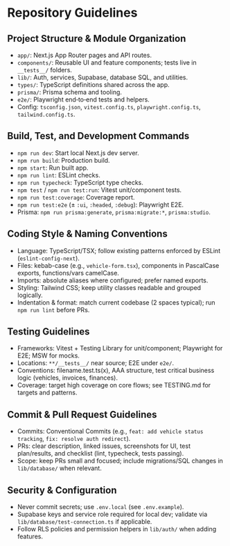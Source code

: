 # Repository Guidelines

## Project Structure & Module Organization
- `app/`: Next.js App Router pages and API routes.
- `components/`: Reusable UI and feature components; tests live in `__tests__/` folders.
- `lib/`: Auth, services, Supabase, database SQL, and utilities.
- `types/`: TypeScript definitions shared across the app.
- `prisma/`: Prisma schema and tooling.
- `e2e/`: Playwright end‑to‑end tests and helpers.
- Config: `tsconfig.json`, `vitest.config.ts`, `playwright.config.ts`, `tailwind.config.ts`.

## Build, Test, and Development Commands
- `npm run dev`: Start local Next.js dev server.
- `npm run build`: Production build.
- `npm start`: Run built app.
- `npm run lint`: ESLint checks.
- `npm run typecheck`: TypeScript type checks.
- `npm test` / `npm run test:run`: Vitest unit/component tests.
- `npm run test:coverage`: Coverage report.
- `npm run test:e2e` (± `:ui`, `:headed`, `:debug`): Playwright E2E.
- Prisma: `npm run prisma:generate`, `prisma:migrate:*`, `prisma:studio`.

## Coding Style & Naming Conventions
- Language: TypeScript/TSX; follow existing patterns enforced by ESLint (`eslint-config-next`).
- Files: kebab-case (e.g., `vehicle-form.tsx`), components in PascalCase exports, functions/vars camelCase.
- Imports: absolute aliases where configured; prefer named exports.
- Styling: Tailwind CSS; keep utility classes readable and grouped logically.
- Indentation & format: match current codebase (2 spaces typical); run `npm run lint` before PRs.

## Testing Guidelines
- Frameworks: Vitest + Testing Library for unit/component; Playwright for E2E; MSW for mocks.
- Locations: `**/__tests__/` near source; E2E under `e2e/`.
- Conventions: filename.test.ts(x), AAA structure, test critical business logic (vehicles, invoices, finances).
- Coverage: target high coverage on core flows; see TESTING.md for targets and patterns.

## Commit & Pull Request Guidelines
- Commits: Conventional Commits (e.g., `feat: add vehicle status tracking`, `fix: resolve auth redirect`).
- PRs: clear description, linked issues, screenshots for UI, test plan/results, and checklist (lint, typecheck, tests passing).
- Scope: keep PRs small and focused; include migrations/SQL changes in `lib/database/` when relevant.

## Security & Configuration
- Never commit secrets; use `.env.local` (see `.env.example`).
- Supabase keys and service role required for local dev; validate via `lib/database/test-connection.ts` if applicable.
- Follow RLS policies and permission helpers in `lib/auth/` when adding features.

